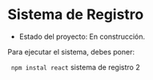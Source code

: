 <h1>Sistema de Registro</h1>

- Estado del proyecto: En construcción.

Para ejecutar el sistema, debes poner:

``` npm instal react```
sistema de registro 2
